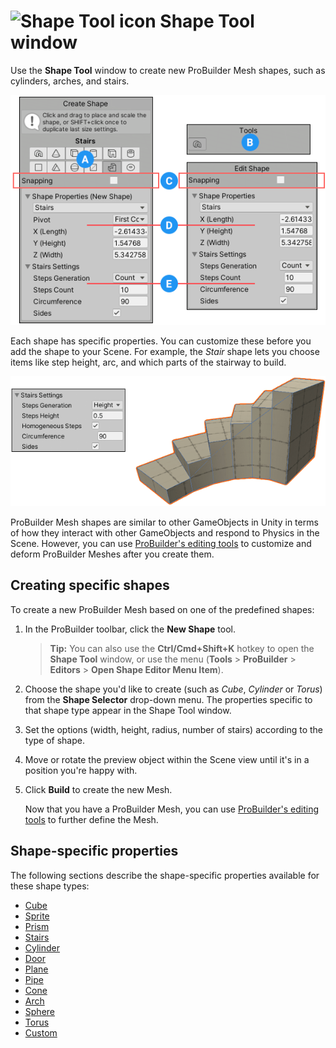 # ![Shape Tool icon](images/icons/Panel_Shapes.png) Shape Tool window

Use the **Shape Tool** window to create new ProBuilder Mesh shapes, such as cylinders, arches, and stairs.

![Shape Tool properties](images/shape-tool.png) 

Each shape has specific properties. You can customize these before you add the shape to your Scene. For example, the *Stair* shape lets you choose items like step height, arc, and which parts of the stairway to build. 

![Shape Tool Example](images/Example_ShapeToolsWithCurvedStair.png)

ProBuilder Mesh shapes are similar to other GameObjects in Unity in terms of how they interact with other GameObjects and respond to Physics in the Scene. However, you can use [ProBuilder's editing tools](workflow-edit) to customize and deform ProBuilder Meshes after you create them. 

## Creating specific shapes

To create a new ProBuilder Mesh based on one of the predefined shapes:

1. In the ProBuilder toolbar, click the **New Shape** tool. 

	> **Tip:** You can also use the **Ctrl/Cmd+Shift+K** hotkey to open the **Shape Tool** window, or use the menu (**Tools** > **ProBuilder** > **Editors** > **Open Shape Editor Menu Item**).

1. Choose the shape you'd like to create (such as *Cube*, *Cylinder* or *Torus*) from the __Shape Selector__ drop-down menu. The properties specific to that shape type appear in the Shape Tool window.

1. Set the options (width, height, radius, number of stairs) according to the type of shape.

1. Move or rotate the preview object within the Scene view until it's in a position you're happy with.

1. Click **Build** to create the new Mesh. 

	Now that you have a ProBuilder Mesh, you can use [ProBuilder's editing tools](workflow-edit) to further define the Mesh.

## Shape-specific properties

The following sections describe the shape-specific properties available for these shape types:

* [Cube](Cube.md)
* [Sprite](Sprite.md)
* [Prism](Prism.md)
* [Stairs](Stair.md)
* [Cylinder](Cylinder.md)
* [Door](Door.md)
* [Plane](Plane.md)
* [Pipe](Pipe.md)
* [Cone](Cone.md)
* [Arch](Arch.md)
* [Sphere](Sphere.md)
* [Torus](Torus.md)
* [Custom](Custom.md)



